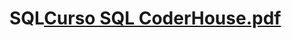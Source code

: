 # SQL[Curso SQL CoderHouse.pdf](https://github.com/jeronimogarcia/SQL/files/9314217/Curso.SQL.CoderHouse.pdf)
